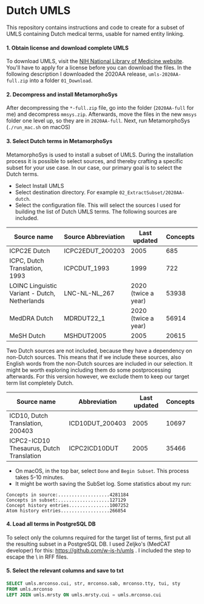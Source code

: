 # Dutch UMLS
This repository contains instructions and code to create for a subset of UMLS containing Dutch medical terms, usable for named entity linking.

#### 1. Obtain license and download complete UMLS
To download UMLS, visit the [NIH National Library of Medicine website](https://www.nlm.nih.gov/research/umls/licensedcontent/umlsknowledgesources.html). You'll have to apply for a license before you can download the files. In the following description I downloaded the 2020AA release, `umls-2020AA-full.zip` into a folder `01_Download`.

#### 2. Decompress and install MetamorphoSys
After decompressing the `*-full.zip` file, go into the folder (`2020AA-full` for me) and decompress `mmsys.zip`. Afterwards, move the files in the new `mmsys` folder one level up, so they are in `2020AA-full`. Next, run MetamorphoSys (`./run_mac.sh` on macOS)

#### 3. Select Dutch terms in MetamorphoSys
MetamorphoSys is used to install a subset of UMLS. During the installation process it is possible to select sources, and thereby crafting a specific subset for your use case. In our case, our primary goal is to select the Dutch terms.
- Select Install UMLS
- Select destination directory. For example `02_ExtractSubset/2020AA-dutch`.
- Select the configuration file. This will select the sources I used for building the list of Dutch UMLS terms. The following sources are included.

| Source name | Source Abbreviation | Last updated | Concepts |
|---|---|---|---|
| ICPC2E Dutch | ICPC2EDUT_200203 | 2005 | 685 |
| ICPC, Dutch Translation, 1993 | ICPCDUT_1993 | 1999 | 722 |
| LOINC Linguistic Variant - Dutch, Netherlands | LNC-NL-NL_267 | 2020 (twice a year) | 53938 |
| MedDRA Dutch | MDRDUT22_1 | 2020 (twice a year) | 56914 |
| MeSH Dutch | MSHDUT2005 | 2005 | 20615 |

Two Dutch sources are not included, because they have a dependency on non-Dutch sources. This means that if we include these sources, also English words from the non-Dutch sources are included in our selection. It might be worth exploring including them do some postprocessing afterwards. For this version however, we exclude them to keep our target term list completely Dutch.

| Source name | Abbreviation | Last updated | Concepts |
|---|---|---|---|
| ICD10, Dutch Translation, 200403 | ICD10DUT_200403 | 2005 | 10697 |
| ICPC2-ICD10 Thesaurus, Dutch Translation | ICPC2ICD10DUT | 2005 | 35466 |

- On macOS, in the top bar, select `Done` and `Begin Subset`. This process takes 5-10 minutes.
- It might be worth saving the SubSet log. Some statistics about my run:
```
Concepts in source:...................4281184
Concepts in subset:...................127129
Concept history entries...............1007252
Atom history entries..................266854
```

#### 4. Load all terms in PostgreSQL DB
To select only the columns required for the target list of terms, first put all the resulting subset in a PostgreSQL DB. I used Zeljko's (MedCAT developer) for this: https://github.com/w-is-h/umls . I included the step to escape the \ in RFF files. 

#### 5. Select the relevant columns and save to txt
```sql
SELECT umls.mrconso.cui, str, mrconso.sab, mrconso.tty, tui, sty
FROM umls.mrconso
LEFT JOIN umls.mrsty ON umls.mrsty.cui = umls.mrconso.cui
```
